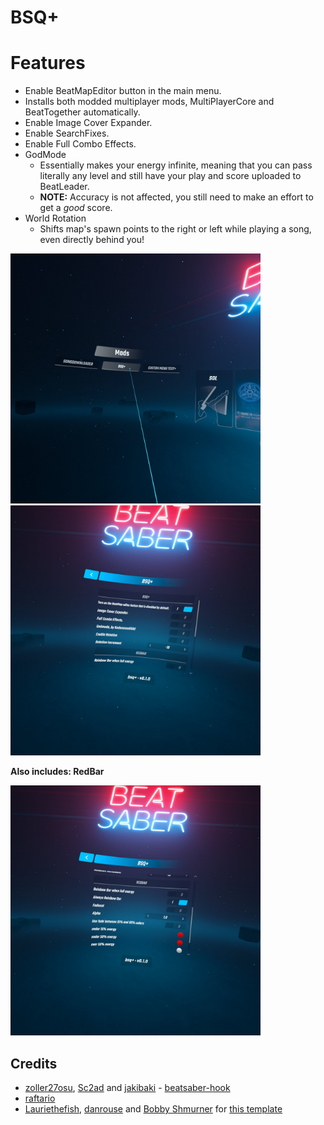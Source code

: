 # BSQ+

# Features
- Enable BeatMapEditor button in the main menu.
- Installs both modded multiplayer mods, MultiPlayerCore and BeatTogether automatically.
- Enable Image Cover Expander.
- Enable SearchFixes.
- Enable Full Combo Effects.
- GodMode
    - Essentially makes your energy infinite, meaning that you can pass literally any level and still have your play and score uploaded to BeatLeader. 
    - **NOTE:** Accuracy is not affected, you still need to make an effort to get a *good* score.
- World Rotation
    - Shifts map's spawn points to the right or left while playing a song, even directly behind you!
<img src="images/1.jpg" alt="drawing" width="400"/>

<img src="images/2.jpg" alt="drawing" width="400"/>

**Also includes: RedBar**

<img src="images/3.jpg" alt="drawing" width="400"/>

## Credits

* [zoller27osu](https://github.com/zoller27osu), [Sc2ad](https://github.com/Sc2ad) and [jakibaki](https://github.com/jakibaki) - [beatsaber-hook](https://github.com/sc2ad/beatsaber-hook)
* [raftario](https://github.com/raftario)
* [Lauriethefish](https://github.com/Lauriethefish), [danrouse](https://github.com/danrouse) and [Bobby Shmurner](https://github.com/BobbyShmurner) for [this template](https://github.com/Lauriethefish/quest-mod-template)
